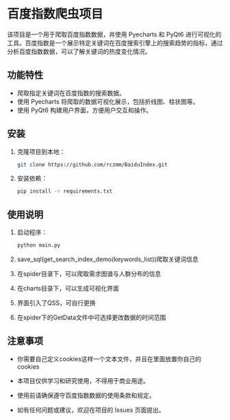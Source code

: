 # 百度指数爬虫项目

该项目是一个用于爬取百度指数数据，并使用 Pyecharts 和 PyQt6 进行可视化的工具。百度指数是一个展示特定关键词在百度搜索引擎上的搜索趋势的指标，通过分析百度指数数据，可以了解关键词的热度变化情况。

## 功能特性

- 爬取指定关键词在百度指数的搜索数据。
- 使用 Pyecharts 将爬取的数据可视化展示，包括折线图、柱状图等。
- 使用 PyQt6 构建用户界面，方便用户交互和操作。

## 安装

1. 克隆项目到本地：

    ```bash
    git clone https://github.com/rczmm/BaiduIndex.git
    ```

2. 安装依赖：

    ```bash
    pip install -r requirements.txt
    ```

## 使用说明

1. 启动程序：

    ```bash
    python main.py
    ```

2. save_sql(get_search_index_demo(keywords_list))爬取关键词信息
3. 在spider目录下，可以爬取需求图谱与人群分布的信息
4. 在charts目录下，可以生成可视化界面
5. 界面引入了QSS，可自行更换
6. 在spider下的GetData文件中可选择更改数据的时间范围

## 注意事项
- 你需要自己定义cookies这样一个文本文件，并且在里面放置你自己的cookies

- 本项目仅供学习和研究使用，不得用于商业用途。
- 使用前请确保遵守百度指数数据的使用条款和规定。
- 如有任何问题或建议，欢迎在项目的 Issues 页面提出。
